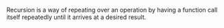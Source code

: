 Recursion is a way of repeating over an operation by having a function call itself repeatedly until it arrives at a desired result.
